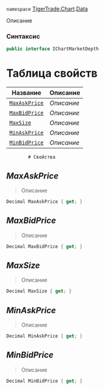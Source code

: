 
`namespace` [TigerTrade.Chart](../../TigerTrade.Chart.md).[Data](../../TigerTrade.Chart/Data.md)


Описание

### Синтаксис
```csharp
public interface IChartMarketDepth
```


# Таблица свойств
| Название | Описание |
| --- | --- |
| [`MaxAskPrice`](./IChartMarketDepth.cs/Свойства/MaxAskPrice.md) | *Описание* |
| [`MaxBidPrice`](./IChartMarketDepth.cs/Свойства/MaxBidPrice.md) | *Описание* |
| [`MaxSize`](./IChartMarketDepth.cs/Свойства/MaxSize.md) | *Описание* |
| [`MinAskPrice`](./IChartMarketDepth.cs/Свойства/MinAskPrice.md) | *Описание* |
| [`MinBidPrice`](./IChartMarketDepth.cs/Свойства/MinBidPrice.md) | *Описание* |




            # Свойства

## *MaxAskPrice*
> Описание

```csharp
Decimal MaxAskPrice { get; }
```

## *MaxBidPrice*
> Описание

```csharp
Decimal MaxBidPrice { get; }
```

## *MaxSize*
> Описание

```csharp
Decimal MaxSize { get; }
```

## *MinAskPrice*
> Описание

```csharp
Decimal MinAskPrice { get; }
```

## *MinBidPrice*
> Описание

```csharp
Decimal MinBidPrice { get; }
```

